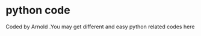 # python code

Coded by Arnold  .You may get different and easy python related codes here
























